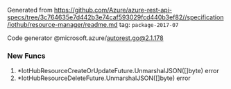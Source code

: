 Generated from https://github.com/Azure/azure-rest-api-specs/tree/3c764635e7d442b3e74caf593029fcd440b3ef82//specification/iothub/resource-manager/readme.md tag: `package-2017-07`

Code generator @microsoft.azure/autorest.go@2.1.178


### New Funcs

1. *IotHubResourceCreateOrUpdateFuture.UnmarshalJSON([]byte) error
1. *IotHubResourceDeleteFuture.UnmarshalJSON([]byte) error
